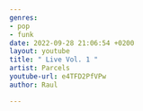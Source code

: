 ```yaml
---
genres:
- pop
- funk
date: 2022-09-28 21:06:54 +0200
layout: youtube
title: " Live Vol. 1 "
artist: Parcels
youtube-url: e4TFD2PfVPw
author: Raul

---
```

